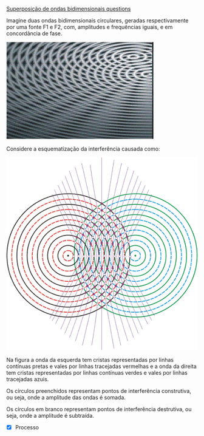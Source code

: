 [Superposição de ondas bidimensionais questions](Superposi%C3%A7%C3%A3o%20de%20ondas%20bidimensionais%20questions.md)

Imagine duas ondas bidimensionais circulares, geradas respectivamente por uma fonte F1 e F2, com, amplitudes e frequências iguais, e em concordância de fase.

![](Imagens/Pasted%20image%2020201012092146.png)

Considere a esquematização da interferência causada como:

![](Imagens/Pasted%20image%2020201012092152.png)

Na figura a onda da esquerda tem cristas representadas por linhas contínuas pretas e vales por linhas tracejadas vermelhas e a onda da direita tem cristas representadas por linhas contínuas verdes e vales por linhas tracejadas azuis.

Os círculos preenchidos representam pontos de interferência construtiva, ou seja, onde a amplitude das ondas é somada.

Os círculos em branco representam pontos de interferência destrutiva, ou seja, onde a amplitude é subtraída.
- [x] Processo
